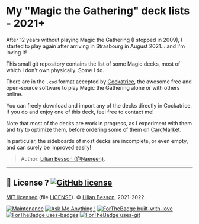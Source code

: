 # My "Magic the Gathering" deck lists - 2021+

After 12 years without playing Magic the Gathering (I stopped in 2009), I started to play again after arriving in Strasbourg in August 2021... and I'm loving it!

This small git repository contains the list of some Magic decks, most of which I don't own physically. Some I do.

There are in the `.cod` format accepted by [Cockatrice](https://cockatrice.github.io/), the awesome free and open-source software to play Magic the Gathering alone or with others online.

You can freely download and import any of the decks directly in Cockatrice. If you do and enjoy one of this deck, feel free to contact me!

Note that most of the decks are work in progress, as I experiment with them and try to optimize them, before ordering some of them on [CardMarket](https://www.cardmarket.com/en/Magic/).

In particular, the sideboards of most decks are incomplete, or even empty, and can surely be improved easily!

> Author: [Lilian Besson (@Naereen)](https://github.com/Naereen/).

----

## :scroll: License ? [![GitHub license](https://img.shields.io/github/license/Naereen/My-Magic-the-Gathering-decks.svg)](https://github.com/Naereen/My-Magic-the-Gathering-decks/blob/master/LICENSE)
[MIT licensed](https://lbesson.mit-license.org/) (file [LICENSE](LICENSE)).
© [Lilian Besson](https://GitHub.com/Naereen), 2021-2022.

[![Maintenance](https://img.shields.io/badge/Maintained%3F-yes-green.svg)](https://GitHub.com/Naereen/My-Magic-the-Gathering-decks/graphs/commit-activity)
[![Ask Me Anything !](https://img.shields.io/badge/Ask%20me-anything-1abc9c.svg)](https://GitHub.com/Naereen/ama)
[![ForTheBadge built-with-love](http://ForTheBadge.com/images/badges/built-with-love.svg)](https://GitHub.com/Naereen/)
[![ForTheBadge uses-badges](http://ForTheBadge.com/images/badges/uses-badges.svg)](http://ForTheBadge.com)
[![ForTheBadge uses-git](http://ForTheBadge.com/images/badges/uses-git.svg)](https://GitHub.com/)
